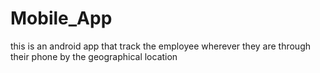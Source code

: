# Mobile_App
this is an android app that track the employee wherever they are through their phone
  by the geographical location
